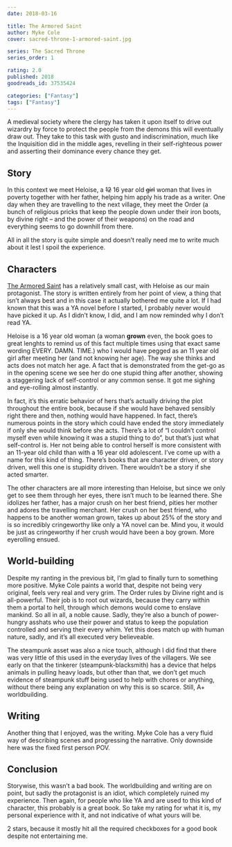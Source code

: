 ```yaml
---
date: 2018-03-16

title: The Armored Saint
author: Myke Cole
cover: sacred-throne-1-armored-saint.jpg

series: The Sacred Throne
series_order: 1

rating: 2.0
published: 2018
goodreads_id: 37535424

categories: ["Fantasy"]
tags: ["Fantasy"]
---
```


A medieval society where the clergy has taken it upon itself to drive out wizardry by force to protect the people from the demons this will eventually draw out. They take to this task with gusto and indiscrimination, much like the Inquisition did in the middle ages, revelling in their self-righteous power and asserting their dominance every chance they get.

<!--more-->

## Story

In this context we meet Heloise, a ~~12~~ 16 year old ~~girl~~ woman that lives in poverty together with her father, helping him apply his trade as a writer. One day when they are travelling to the next village, they meet the Order (a bunch of religious pricks that keep the people down under their iron boots, by divine right – and the power of their weapons) on the road and everything seems to go downhill from there.

All in all the story is quite simple and doesn’t really need me to write much about it lest I spoil the experience.

## Characters

[The Armored Saint]() has a relatively small cast, with Heloise as our main protagonist. The story is written entirely from her point of view, a thing that isn’t always best and in this case it actually bothered me quite a lot. If I had known that this was a YA novel before I started, I probably never would have picked it up. As I didn’t know, I did, and I am now reminded why I don’t read YA.

Heloise is a 16 year old woman (a woman **grown** even, the book goes to great lenghts to remind us of this fact multiple times using that exact same wording EVERY. DAMN. TIME.) who I would have pegged as an 11 year old girl after meeting her (and not knowing her age). The way she thinks and acts does not match her age. A fact that is demonstrated from the get-go as in the opening scene we see her do one stupid thing after another, showing a staggering lack of self-control or any common sense. It got me sighing and eye-rolling almost instantly.

In fact, it’s this erratic behavior of hers that’s actually driving the plot throughout the entire book, because if she would have behaved sensibly right there and then, nothing would have happened. In fact, there’s numerous points in the story which could have ended the story immediately if only she would think before she acts. There’s a lot of “I couldn’t control myself even while knowing it was a stupid thing to do”, but that’s just what self-control is. Her not being able to control herself is more consistent with an 11-year old child than with a 16 year old adolescent. I’ve come up with a name for this kind of thing. There’s books that are character driven, or story driven, well this one is stupidity driven. There wouldn’t be a story if she acted smarter.

The other characters are all more interesting than Heloise, but since we only get to see them through her eyes, there isn’t much to be learned there. She idolizes her father, has a major crush on her best friend, pities her mother and adores the travelling merchant. Her crush on her best friend, who happens to be another woman grown, takes up about 25% of the story and is so incredibly cringeworthy like only a YA novel can be. Mind you, it would be just as cringeworthy if her crush would have been a boy grown. More eyerolling ensued.

## World-building

Despite my ranting in the previous bit, I’m glad to finally turn to something more positive. Myke Cole paints a world that, despite not being very original, feels very real and very grim. The Order rules by Divine right and is all-powerful. Their job is to root out wizards, because they carry within them a portal to hell, through which demons would come to enslave mankind. So all in all, a noble cause. Sadly, they’re also a bunch of power-hungry asshats who use their power and status to keep the population controlled and serving their every whim. Yet this does match up with human nature, sadly, and it’s all executed very believeable.

The steampunk asset was also a nice touch, although I did find that there was very little of this used in the everyday lives of the villagers. We see early on that the tinkerer (steampunk-blacksmith) has a device that helps animals in pulling heavy loads, but other than that, we don’t get much evidence of steampunk stuff being used to help with chores or anything, without there being any explanation on why this is so scarce. Still, A+ worldbuilding.

## Writing

Another thing that I enjoyed, was the writing. Myke Cole has a very fluid way  of describing scenes and progressing the narrative. Only downside here was the fixed first person POV.

## Conclusion

Storywise, this wasn’t a bad book. The worldbuilding and writing are on point, but sadly the protagonist is an idiot, which completely ruined my experience. Then again, for people who like YA and are used to this kind of character, this probably is a great book. So take my rating for what it is, my personal experience with it, and not indicative of what yours will be.

2 stars, because it mostly hit all the required checkboxes for a good book despite not entertaining me.
